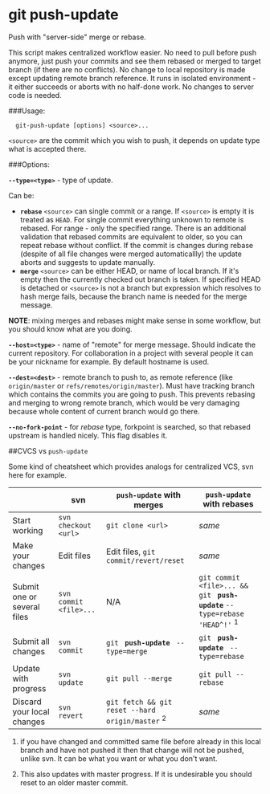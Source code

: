 # git push-update
Push with "server-side" merge or rebase.

This script makes centralized workflow easier. No need to pull before push anymore, just push your commits and see them rebased or merged to target branch (if there are no conflicts). No change to local repository is made except updating remote branch reference. It runs in isolated environment - it either succeeds or aborts with no half-done work. No changes to server code is needed.

###Usage:

      git-push-update [options] <source>...

`<source>` are the commit which you wish to push, it depends on update type what is accepted there.

###Options:

**`--type=<type>`** - type of update.

Can be:

 - **`rebase`** `<source>` can single commit or a range. If `<source>` is empty it is treated as `HEAD`. For single commit everything unknown to remote is rebased. For range - only the specified range. There is an additional validation that rebased commits are equivalent to older, so you can repeat rebase without conflict. If the commit is changes during rebase (despite of all file changes were merged automaticallly) the update aborts and suggests to update manually.
 - **`merge`** `<source>` can be either HEAD, or name of local branch. If it's empty then the currently checked out branch is taken. If specified HEAD is detached or `<source>` is not a branch but expression which resolves to hash merge fails, because the branch name is needed for the merge message.

**NOTE**: mixing merges and rebases might make sense in some workflow, but you should know what are you doing.

**`--host=<type>`** - name of "remote" for merge message. Should indicate the current repository. For collaboration in a project with several people it can be your nickname for example. By default hostname is used.

**`--dest=<dest>`** - remote branch to push to, as remote reference (like `origin/master` or `refs/remotes/origin/master`). Must have tracking branch which contains the commits you are going to push. This prevents rebasing and merging to wrong remote branch, which would be very damaging because whole content of current branch would go there.

**`--no-fork-point`** - for *rebase* type, forkpoint is searched, so that rebased upstream is handled nicely. This flag disables it.

##CVCS vs `push-update`

Some kind of cheatsheet which provides analogs for centralized VCS, svn here for example.

|             |svn|`push-update` with merges|`push-update` with rebases|
|-------------|---|-------------------------|--------------------------|
|Start working|`svn checkout <url>`|`git clone <url>`| *same* |
|Make your changes|Edit files|Edit files, `git commit/revert/reset`| *same* |
|Submit one or several files|`svn commit <file>...`|N/A|`git commit <file>... && git ` **`push-update`** `--type=rebase 'HEAD^!'` <sup>1</sup>|
|Submit all changes|`svn commit`|`git ` **`push-update`** ` --type=merge`|`git ` **`push-update`** ` --type=rebase`|
|Update with progress|`svn update`|`git pull --merge`|`git pull --rebase`|
|Discard your local changes|`svn revert`|`git fetch && git reset --hard origin/master` <sup>2</sup>| *same* |

1) if you have changed and committed same file before already in this local branch and have not pushed it then that change will not be pushed, unlike svn. It can be what you want or what you don't want.

2) This also updates with master progress. If it is undesirable you should reset to an older master commit.

